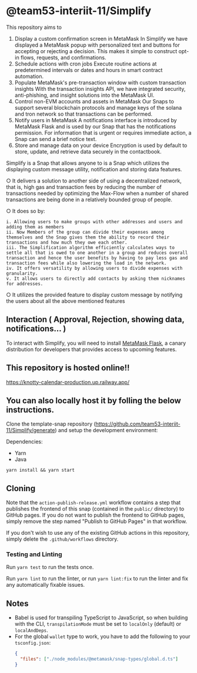 # @team53-interiit-11/Simplify

This repository aims to 
  1. Display a custom confirmation screen in MetaMask
    In Simplify we have displayed a MetaMask popup with personalized text and buttons for accepting or rejecting a decision. This makes it simple to construct opt-in       flows, requests, and confirmations.
  2. Schedule actions with cron jobs
    Execute routine actions at predetermined intervals or dates and hours in smart contract automation.
  3. Populate MetaMask's pre-transaction window with custom transaction insights
    With the transaction insights API, we have integrated security, anti-phishing, and insight solutions into the MetaMask UI.
  4. Control non-EVM accounts and assets in MetaMask
    Our Snaps to support several blockchain protocols and manage keys of the solana and tron network so that transactions can be performed.
  5. Notify users in MetaMask
    A notifications interface is introduced by MetaMask Flask and is used by our Snap that has the notifications permission. For information that is urgent or requires     immediate action, a Snap can send a brief notice text.
  6. Store and manage data on your device
    Encryption is used by default to store, update, and retrieve data securely in the contactbook.

Simplify is a Snap that allows anyone to is a Snap which utilizes the displaying custom message utility, notification and storing data features.

  ○ It delivers a solution to another side of using a decentralized network, that is, high gas and transaction fees by reducing the number of transactions needed by      optimizing the Max-Flow when a number of shared transactions are being done in a relatively bounded group of people.

  ○ It does so by:
    
    i. Allowing users to make groups with other addresses and users and adding them as members
    ii. Now Members of the group can divide their expenses among themselves and the Snap gives them the ability to record their transactions and how much they owe each other.
    iii. The Simplification algorithm efficiently calculates ways to settle all that is owed to one another in a group and reduces overall transaction and hence the user benefits by having to pay less gas and transaction fees while also lowering the load in the network.
    iv. It offers versatility by allowing users to divide expenses with granularity.
    v. It allows users to directly add contacts by asking them nicknames for addresses.

  ○ It utilizes the provided feature to display custom message by notifying the users about all the above mentioned features

## Interaction ( Approval, Rejection, showing data, notifications... )

To interact with Simplify, you will need to install [MetaMask Flask](https://metamask.io/flask/), a canary distribution for developers that provides access to upcoming features.

## This repository is hosted online!!
https://knotty-calendar-production.up.railway.app/

## You can also locally host it by folling the below instructions.

Clone the template-snap repository (https://github.com/team53-interiit-11/Simplify/generate) and setup the development environment:

Dependencies:
- Yarn
- Java

```shell
yarn install && yarn start
```

## Cloning

Note that the `action-publish-release.yml` workflow contains a step that publishes the frontend of this snap (contained in the `public/` directory) to GitHub pages. If you do not want to publish the frontend to GitHub pages, simply remove the step named "Publish to GitHub Pages" in that workflow.

If you don't wish to use any of the existing GitHub actions in this repository, simply delete the `.github/workflows` directory.

### Testing and Linting

Run `yarn test` to run the tests once.

Run `yarn lint` to run the linter, or run `yarn lint:fix` to run the linter and fix any automatically fixable issues.

## Notes

- Babel is used for transpiling TypeScript to JavaScript, so when building with the CLI,
  `transpilationMode` must be set to `localOnly` (default) or `localAndDeps`.
- For the global `wallet` type to work, you have to add the following to your `tsconfig.json`:
  ```json
  {
    "files": ["./node_modules/@metamask/snap-types/global.d.ts"]
  }
  ```

